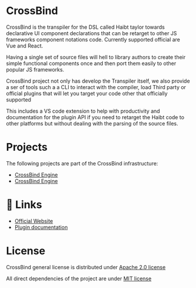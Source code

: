 ﻿# CrossBind

CrossBind is the transpiler for the DSL called Haibt taylor towards declarative
UI component declarations that can be retarget to other JS frameworks component
notations code. Currently supported official are Vue and React.

Having a single set of source files will hell to library authors to create their
simple functional components once and then port them easily to other popular JS frameworks.

CrossBind project not only has develop the Transpiler itself, we also provide
a ser of tools such a a CLI to interact with the compiler, load Third party or
official plugins that will let you target your code other that officially supported

This includes a VS code extension to help with productivity and documentation for the plugin API
if you need to retarget the Haibt code to other platforms but without dealing with the parsing
of the source files.

# Projects
The following projects are part of the CrossBind infrastructure:
 - [CrossBind Engine](./CrossBind.Engine/README.md)
 - [CrossBind Engine](./CrossBind.Compiler/README.md)

# :link: Links
 - [Official Website](https://crossbind.dev/)
 - [Plugin documentation](https://crossbind.dev/docs/beta/)

# License

CrossBind general license is distributed under [Apache 2.0 license](https://www.apache.org/licenses/LICENSE-2.0.html)

All direct dependencies of the project are under [MIT license](https://mit-license.org/)